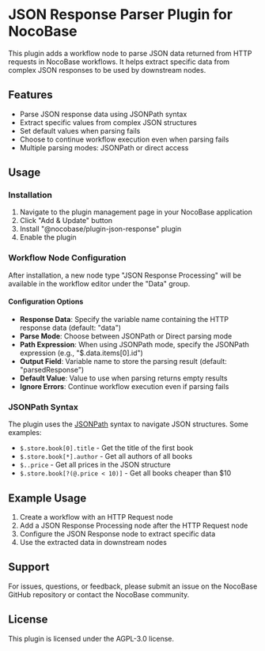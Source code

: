 # JSON Response Parser Plugin for NocoBase

This plugin adds a workflow node to parse JSON data returned from HTTP requests in NocoBase workflows. It helps extract specific data from complex JSON responses to be used by downstream nodes.

## Features

- Parse JSON response data using JSONPath syntax
- Extract specific values from complex JSON structures
- Set default values when parsing fails
- Choose to continue workflow execution even when parsing fails
- Multiple parsing modes: JSONPath or direct access

## Usage

### Installation

1. Navigate to the plugin management page in your NocoBase application
2. Click "Add & Update" button
3. Install "@nocobase/plugin-json-response" plugin
4. Enable the plugin

### Workflow Node Configuration

After installation, a new node type "JSON Response Processing" will be available in the workflow editor under the "Data" group.

#### Configuration Options

- **Response Data**: Specify the variable name containing the HTTP response data (default: "data")
- **Parse Mode**: Choose between JSONPath or Direct parsing mode
- **Path Expression**: When using JSONPath mode, specify the JSONPath expression (e.g., "$.data.items[0].id")
- **Output Field**: Variable name to store the parsing result (default: "parsedResponse")
- **Default Value**: Value to use when parsing returns empty results
- **Ignore Errors**: Continue workflow execution even if parsing fails

### JSONPath Syntax

The plugin uses the [JSONPath](https://github.com/dchester/jsonpath) syntax to navigate JSON structures. Some examples:

- `$.store.book[0].title` - Get the title of the first book
- `$.store.book[*].author` - Get all authors of all books
- `$..price` - Get all prices in the JSON structure
- `$.store.book[?(@.price < 10)]` - Get all books cheaper than $10

## Example Usage

1. Create a workflow with an HTTP Request node
2. Add a JSON Response Processing node after the HTTP Request node
3. Configure the JSON Response node to extract specific data
4. Use the extracted data in downstream nodes

## Support

For issues, questions, or feedback, please submit an issue on the NocoBase GitHub repository or contact the NocoBase community.

## License

This plugin is licensed under the AGPL-3.0 license. 